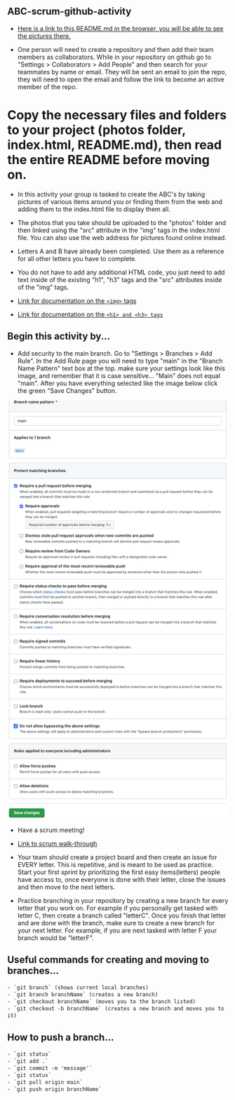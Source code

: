 ## ABC-scrum-github-activity ##

- [Here is a link to this README.md in the browser, you will be able to see the pictures there.](https://github.com/reanderson89/jfs-den2-activity-bank/tree/main/01-git-github-scrum/04-Scrum-Github-ABC-Activity)

- One person will need to create a repository and then add their team members as collaborators. While in your repository on github go to "Settings > Collaborators > Add People" and then search for your teammates by name or email. They will be sent an email to join the repo, they will need to open the email and follow the link to become an active member of the repo.

# Copy the necessary files and folders to your project (photos folder, index.html, README.md), then read the entire README before moving on. #

- In this activity your group is tasked to create the ABC's by taking pictures of various items around you or finding them from the web and adding them to the index.html file to display them all. 

- The photos that you take should be uploaded to the "photos" folder and then linked using the "src" attribute in the "img" tags in the index.html file. You can also use the web address for pictures found online instead.

- Letters A and B have already been completed. Use them as a reference for all other letters you have to complete. 

- You do not have to add any additional HTML code, you just need to add text inside of the existing "h1", "h3" tags and the "src" attributes inside of the "img" tags. 

- [Link for documentation on the `<img>` tags](https://www.w3schools.com/tags/tag_img.asp)

- [Link for documentation on the `<h1> and <h3> tags`](https://www.w3schools.com/tags/tag_img.asp)

## Begin this activity by... ##

- Add security to the main branch. Go to "Settings > Branches > Add Rule". In the Add Rule page you will need to type "main" in the "Branch Name Pattern" text box at the top. make sure your settings look like this image, and remember that it is case sensitive... "Main" does not equal "main". After you have everything selected like the image below click the green "Save Changes" button.

![image](./photos/branch_security.png)

- Have a scrum meeting!

- [Link to scrum walk-through](https://docs.google.com/document/d/1vmgCw0jRXkeVc6nimG8Qp0-GQ_DNu4Huj05krMAiM6c/edit?usp=sharing")

- Your team should create a project board and then create an issue for EVERY letter. This is repetitive, and is meant to be used as practice. Start your first sprint by prioritizing the first easy items(letters) people have access to, once everyone is done with their letter, close the issues and then move to the next letters.

- Practice branching in your repository by creating a new branch for every letter that you work on. For example if you personally get tasked with letter C, then create a branch called "letterC". Once you finish that letter and are done with the branch, make sure to create a new branch for your next letter. For example, if you are next tasked with letter F your branch would be "letterF".

## Useful commands for creating and moving to branches...
    - `git branch` (shows current local branches)
    - `git branch branchName` (creates a new branch)
    - `git checkout branchName` (moves you to the branch listed)
    - `git checkout -b branchName` (creates a new branch and moves you to it)

## How to push a branch... 
    - `git status`
    - `git add .`
    - `git commit -m 'message'`
    - `git status`
    - `git pull origin main`
    - `git push origin branchName`


 


